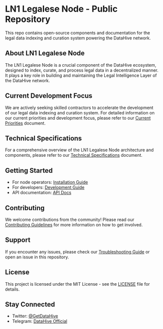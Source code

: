 # LN1 Legalese Node - Public Repository
This repo contains open-source components and documentation for the legal data indexing and curation system powering the DataHive network.

## About LN1 Legalese Node
The LN1 Legalese Node is a crucial component of the DataHive ecosystem, designed to index, curate, and process legal data in a decentralized manner. It plays a key role in building and maintaining the Legal Intelligence Layer of the DataHive network.

## Current Development Focus

We are actively seeking skilled contractors to accelerate the development of our legal data indexing and curation system. For detailed information on our current priorities and development focus, please refer to our [Current Priorities](CURRENT_PRIORITIES.md) document.

## Technical Specifications

For a comprehensive overview of the LN1 Legalese Node architecture and components, please refer to our [Technical Specifications](docs/technical-specifications.md) document.

## Getting Started

- For node operators: [Installation Guide](docs/deployment/installation.md)
- For developers: [Development Guide](docs/guides/development.md)
- API documentation: [API Docs](docs/api/rest-api.md)

## Contributing

We welcome contributions from the community! Please read our [Contributing Guidelines](CONTRIBUTING.md) for more information on how to get involved.

## Support

If you encounter any issues, please check our [Troubleshooting Guide](docs/guides/troubleshooting.md) or open an issue in this repository.

## License

This project is licensed under the MIT License - see the [LICENSE](LICENSE) file for details.

## Stay Connected

- Twitter: [@GetDataHive](https://x.com/getdatahive)
- Telegram: [DataHive Official](https://t.me/datahiveofficial)